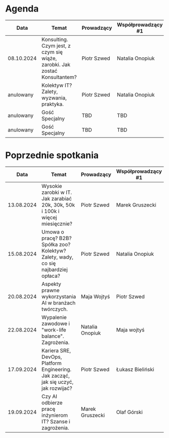# Agenda

| Data       | Temat                                                                               | Prowadzący      | Współprowadzący #1  | Współprowadzący #2  |
|------------|-------------------------------------------------------------------------------------|-----------------|---------------------|---------------------|
| 08.10.2024 | Konsulting. Czym jest, z czym się wiąże, zarobki. Jak zostać Konsultantem?          | Piotr Szwed     | Natalia Onopiuk     | Marek Gruszecki     |
| anulowany  | Kolektyw IT? Zalety, wyzwania, praktyka.                                            | Piotr Szwed     | Natalia Onopiuk     | Marek Gruszecki     |
| anulowany  | Gość Specjalny                                                                      |       TBD       |           TBD       |       TBD           |
| anulowany  | Gość Specjalny                                                                      |       TBD       |           TBD       |       TBD           |


# Poprzednie spotkania

| Data       | Temat                                                                               | Prowadzący      | Współprowadzący #1  | Współprowadzący #2  |
|------------|-------------------------------------------------------------------------------------|-----------------|---------------------|---------------------|
| 13.08.2024 | Wysokie zarobki w IT. Jak zarabiać 20k, 30k, 50k i 100k i więcej miesięcznie?       | Piotr Szwed     | Marek Gruszecki     | Rafał Małanij       |
| 15.08.2024 | Umowa o pracę? B2B? Spółka zoo? Kolektyw? Zalety, wady, co się najbardziej opłaca?  | Piotr Szwed     | Natalia Onopiuk     | Marek Gruszecki     |
| 20.08.2024 | Aspekty prawne wykorzystania AI w branżach twórczych.                               | Maja Wojtyś     | Piotr Szwed         | Aleksandra Pasińska |
| 22.08.2024 | Wypalenie zawodowe i "work-life balance". Zagrożenia.                               | Natalia Onopiuk | Maja wojtyś         | Tomasz Grycuk       |
| 17.09.2024 | Kariera SRE, DevOps, Platform Engineering. Jak zacząć, jak się uczyć, jak rozwijać? | Piotr Szwed     | Łukasz Bieliński    | Tomasz Cholewa      |
| 19.09.2024 | Czy AI odbierze pracę inżynierom IT? Szanse i zagrożenia.                           | Marek Gruszecki | Olaf Górski         | Kamil Sijko         |
